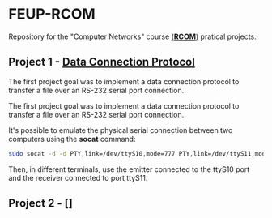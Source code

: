# FEUP-RCOM
Repository for the "Computer Networks" course [(**RCOM**)](https://sigarra.up.pt/feup/pt/ucurr_geral.ficha_uc_view?pv_ocorrencia_id=459483) pratical projects.

## Project 1 - [Data Connection Protocol](https://github.com/raulviana/FEUP-RCOM/blob/master/trabalho1/lig_dados_desempenho.pdf)
The first project goal was to implement a data connection protocol to transfer a file over an RS-232 serial port connection.

The first project goal was to implement a data connection protocol to transfer a file over an RS-232 serial port connection.

It's possible to emulate the physical serial connection between two computers using the **socat** command:

```sh
sudo socat -d -d PTY,link=/dev/ttyS10,mode=777 PTY,link=/dev/ttyS11,mode=777
```

Then, in different terminals, use the emitter connected to the ttyS10 port and the receiver connected to port ttyS11.

## Project 2 - []
